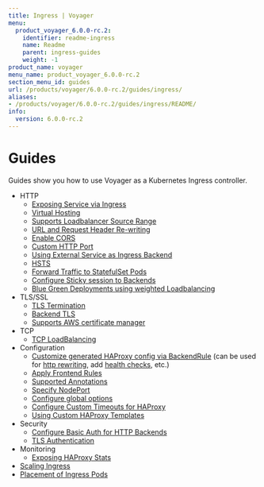```yaml
---
title: Ingress | Voyager
menu:
  product_voyager_6.0.0-rc.2:
    identifier: readme-ingress
    name: Readme
    parent: ingress-guides
    weight: -1
product_name: voyager
menu_name: product_voyager_6.0.0-rc.2
section_menu_id: guides
url: /products/voyager/6.0.0-rc.2/guides/ingress/
aliases:
- /products/voyager/6.0.0-rc.2/guides/ingress/README/
info:
  version: 6.0.0-rc.2
---
```


# Guides

Guides show you how to use Voyager as a Kubernetes Ingress controller.

- HTTP
  - [Exposing Service via Ingress](/products/voyager/6.0.0-rc.2/guides/ingress/http/single-service)
  - [Virtual Hosting](/products/voyager/6.0.0-rc.2/guides/ingress/http/virtual-hosting)
  - [Supports Loadbalancer Source Range](/products/voyager/6.0.0-rc.2/guides/ingress/http/source-range)
  - [URL and Request Header Re-writing](/products/voyager/6.0.0-rc.2/guides/ingress/http/rewrite-rules)
  - [Enable CORS](/products/voyager/6.0.0-rc.2/guides/ingress/http/cors)
  - [Custom HTTP Port](/products/voyager/6.0.0-rc.2/guides/ingress/http/custom-http-port)
  - [Using External Service as Ingress Backend](/products/voyager/6.0.0-rc.2/guides/ingress/http/external-svc)
  - [HSTS](/products/voyager/6.0.0-rc.2/guides/ingress/http/hsts)
  - [Forward Traffic to StatefulSet Pods](/products/voyager/6.0.0-rc.2/guides/ingress/http/statefulset-pod)
  - [Configure Sticky session to Backends](/products/voyager/6.0.0-rc.2/guides/ingress/http/sticky-session)
  - [Blue Green Deployments using weighted Loadbalancing](/products/voyager/6.0.0-rc.2/guides/ingress/http/blue-green-deployment)
- TLS/SSL
  - [TLS Termination](/products/voyager/6.0.0-rc.2/guides/ingress/tls/overview)
  - [Backend TLS](/products/voyager/6.0.0-rc.2/guides/ingress/tls/backend-tls)
  - [Supports AWS certificate manager](/products/voyager/6.0.0-rc.2/guides/ingress/tls/aws-cert-manager)
- TCP
  - [TCP LoadBalancing](/products/voyager/6.0.0-rc.2/guides/ingress/tcp/overview)
- Configuration
  - [Customize generated HAProxy config via BackendRule](/products/voyager/6.0.0-rc.2/guides/ingress/configuration/backend-rule) (can be used for [http rewriting](https://www.haproxy.com/doc/aloha/7.0/haproxy/http_rewriting.html), add [health checks](https://www.haproxy.com/doc/aloha/7.0/haproxy/healthchecks.html), etc.)
  - [Apply Frontend Rules](/products/voyager/6.0.0-rc.2/guides/ingress/configuration/frontend-rule)
  - [Supported Annotations](/products/voyager/6.0.0-rc.2/guides/ingress/configuration/annotations)
  - [Specify NodePort](/products/voyager/6.0.0-rc.2/guides/ingress/configuration/node-port)
  - [Configure global options](/products/voyager/6.0.0-rc.2/guides/ingress/configuration/default-options)
  - [Configure Custom Timeouts for HAProxy](/products/voyager/6.0.0-rc.2/guides/ingress/configuration/default-timeouts)
  - [Using Custom HAProxy Templates](/products/voyager/6.0.0-rc.2/guides/ingress/configuration/custom-templates)
- Security
  - [Configure Basic Auth for HTTP Backends](/products/voyager/6.0.0-rc.2/guides/ingress/security/basic-auth)
  - [TLS Authentication](/products/voyager/6.0.0-rc.2/guides/ingress/security/tls-auth)
- Monitoring
  - [Exposing HAProxy Stats](/products/voyager/6.0.0-rc.2/guides/ingress/monitoring/stats)
- [Scaling Ingress](/products/voyager/6.0.0-rc.2/guides/ingress/scaling)
- [Placement of Ingress Pods](/products/voyager/6.0.0-rc.2/guides/ingress/pod-placement)
